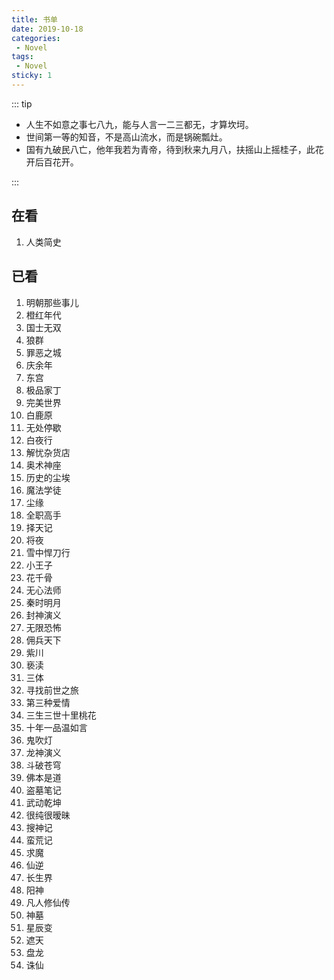 ```yaml
---
title: 书单
date: 2019-10-18
categories: 
 - Novel
tags: 
 - Novel
sticky: 1
---
```


::: tip

- 人生不如意之事七八九，能与人言一二三都无，才算坎坷。
- 世间第一等的知音，不是高山流水，而是锅碗瓢灶。
- 国有九破民八亡，他年我若为青帝，待到秋来九月八，扶摇山上摇桂子，此花开后百花开。

:::

<!-- more -->

## 在看

1. 人类简史

## 已看

1. 明朝那些事儿
2. 橙红年代
3. 国士无双
4. 狼群
5. 罪恶之城
6. 庆余年
7. 东宫
8. 极品家丁
9. 完美世界
10. 白鹿原
11. 无处停歇
12. 白夜行
13. 解忧杂货店
14. 奥术神座
15. 历史的尘埃
16. 魔法学徒
17. 尘缘
18. 全职高手
19. 择天记
20. 将夜
21. 雪中悍刀行
22. 小王子
23. 花千骨
24. 无心法师
25. 秦时明月
26. 封神演义
27. 无限恐怖
28. 佣兵天下
29. 紫川
30. 亵渎
31. 三体
32. 寻找前世之旅
33. 第三种爱情
34. 三生三世十里桃花
35. 十年一品温如言
36. 鬼吹灯
37. 龙神演义
38. 斗破苍穹
39. 佛本是道
40. 盗墓笔记
41. 武动乾坤
42. 很纯很暧昧
43. 搜神记
44. 蛮荒记
45. 求魔
46. 仙逆
47. 长生界
48. 阳神
49. 凡人修仙传
50. 神墓
51. 星辰变
52. 遮天
53. 盘龙
54. 诛仙